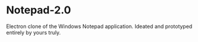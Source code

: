 # Notepad-2.0
Electron clone of the Windows Notepad application. Ideated and prototyped entirely by yours truly.
